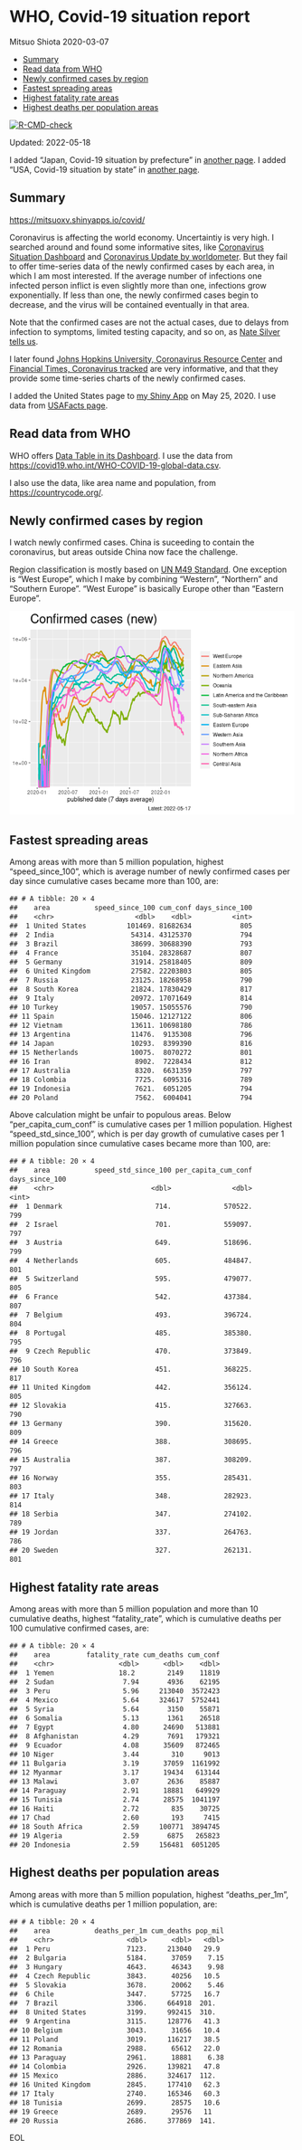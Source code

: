 WHO, Covid-19 situation report
================
Mitsuo Shiota
2020-03-07

-   [Summary](#summary)
-   [Read data from WHO](#read-data-from-who)
-   [Newly confirmed cases by region](#newly-confirmed-cases-by-region)
-   [Fastest spreading areas](#fastest-spreading-areas)
-   [Highest fatality rate areas](#highest-fatality-rate-areas)
-   [Highest deaths per population
    areas](#highest-deaths-per-population-areas)

<!-- badges: start -->

[![R-CMD-check](https://github.com/mitsuoxv/covid/workflows/R-CMD-check/badge.svg)](https://github.com/mitsuoxv/covid/actions)
<!-- badges: end -->

Updated: 2022-05-18

I added “Japan, Covid-19 situation by prefecture” in [another
page](Japan.md). I added “USA, Covid-19 situation by state” in [another
page](USA.md).

## Summary

<https://mitsuoxv.shinyapps.io/covid/>

Coronavirus is affecting the world economy. Uncertaintiy is very high. I
searched around and found some informative sites, like [Coronavirus
Situation
Dashboard](https://who.maps.arcgis.com/apps/opsdashboard/index.html#/c88e37cfc43b4ed3baf977d77e4a0667)
and [Coronavirus Update by
worldometer](https://www.worldometers.info/coronavirus/). But they fail
to offer time-series data of the newly confirmed cases by each area, in
which I am most interested. If the average number of infections one
infected person inflict is even slightly more than one, infections grow
exponentially. If less than one, the newly confirmed cases begin to
decrease, and the virus will be contained eventually in that area.

Note that the confirmed cases are not the actual cases, due to delays
from infection to symptoms, limited testing capacity, and so on, as
[Nate Silver tells
us](https://fivethirtyeight.com/features/coronavirus-case-counts-are-meaningless/).

I later found [Johns Hopkins University, Coronavirus Resource
Center](https://coronavirus.jhu.edu/) and [Financial Times, Coronavirus
tracked](https://www.ft.com/content/a26fbf7e-48f8-11ea-aeb3-955839e06441)
are very informative, and that they provide some time-series charts of
the newly confirmed cases.

I added the United States page to [my Shiny
App](https://mitsuoxv.shinyapps.io/covid/) on May 25, 2020. I use data
from [USAFacts
page](https://usafacts.org/visualizations/coronavirus-covid-19-spread-map/).

## Read data from WHO

WHO offers [Data Table in its Dashboard](https://covid19.who.int/table).
I use the data from
<https://covid19.who.int/WHO-COVID-19-global-data.csv>.

I also use the data, like area name and population, from
<https://countrycode.org/>.

## Newly confirmed cases by region

I watch newly confirmed cases. China is suceeding to contain the
coronavirus, but areas outside China now face the challenge.

Region classification is mostly based on [UN M49
Standard](https://unstats.un.org/unsd/methodology/m49/). One exception
is “West Europe”, which I make by combining “Western”, “Northern” and
“Southern Europe”. “West Europe” is basically Europe other than “Eastern
Europe”.

![](README_files/figure-gfm/chart-1.png)<!-- -->

## Fastest spreading areas

Among areas with more than 5 million population, highest
“speed_since_100”, which is average number of newly confirmed cases per
day since cumulative cases became more than 100, are:

    ## # A tibble: 20 × 4
    ##    area           speed_since_100 cum_conf days_since_100
    ##    <chr>                    <dbl>    <dbl>          <int>
    ##  1 United States          101469. 81682634            805
    ##  2 India                   54314. 43125370            794
    ##  3 Brazil                  38699. 30688390            793
    ##  4 France                  35104. 28328687            807
    ##  5 Germany                 31914. 25818405            809
    ##  6 United Kingdom          27582. 22203803            805
    ##  7 Russia                  23125. 18268958            790
    ##  8 South Korea             21824. 17830429            817
    ##  9 Italy                   20972. 17071649            814
    ## 10 Turkey                  19057. 15055576            790
    ## 11 Spain                   15046. 12127122            806
    ## 12 Vietnam                 13611. 10698180            786
    ## 13 Argentina               11476.  9135308            796
    ## 14 Japan                   10293.  8399390            816
    ## 15 Netherlands             10075.  8070272            801
    ## 16 Iran                     8902.  7228434            812
    ## 17 Australia                8320.  6631359            797
    ## 18 Colombia                 7725.  6095316            789
    ## 19 Indonesia                7621.  6051205            794
    ## 20 Poland                   7562.  6004041            794

Above calculation might be unfair to populous areas. Below
“per_capita_cum_conf” is cumulative cases per 1 million population.
Highest “speed_std_since_100”, which is per day growth of cumulative
cases per 1 million population since cumulative cases became more than
100, are:

    ## # A tibble: 20 × 4
    ##    area           speed_std_since_100 per_capita_cum_conf days_since_100
    ##    <chr>                        <dbl>               <dbl>          <int>
    ##  1 Denmark                       714.             570522.            799
    ##  2 Israel                        701.             559097.            797
    ##  3 Austria                       649.             518696.            799
    ##  4 Netherlands                   605.             484847.            801
    ##  5 Switzerland                   595.             479077.            805
    ##  6 France                        542.             437384.            807
    ##  7 Belgium                       493.             396724.            804
    ##  8 Portugal                      485.             385380.            795
    ##  9 Czech Republic                470.             373849.            796
    ## 10 South Korea                   451.             368225.            817
    ## 11 United Kingdom                442.             356124.            805
    ## 12 Slovakia                      415.             327663.            790
    ## 13 Germany                       390.             315620.            809
    ## 14 Greece                        388.             308695.            796
    ## 15 Australia                     387.             308209.            797
    ## 16 Norway                        355.             285431.            803
    ## 17 Italy                         348.             282923.            814
    ## 18 Serbia                        347.             274102.            789
    ## 19 Jordan                        337.             264763.            786
    ## 20 Sweden                        327.             262131.            801

## Highest fatality rate areas

Among areas with more than 5 million population and more than 10
cumulative deaths, highest “fatality_rate”, which is cumulative deaths
per 100 cumulative confirmed cases, are:

    ## # A tibble: 20 × 4
    ##    area         fatality_rate cum_deaths cum_conf
    ##    <chr>                <dbl>      <dbl>    <dbl>
    ##  1 Yemen                18.2        2149    11819
    ##  2 Sudan                 7.94       4936    62195
    ##  3 Peru                  5.96     213040  3572423
    ##  4 Mexico                5.64     324617  5752441
    ##  5 Syria                 5.64       3150    55871
    ##  6 Somalia               5.13       1361    26518
    ##  7 Egypt                 4.80      24690   513881
    ##  8 Afghanistan           4.29       7691   179321
    ##  9 Ecuador               4.08      35609   872465
    ## 10 Niger                 3.44        310     9013
    ## 11 Bulgaria              3.19      37059  1161992
    ## 12 Myanmar               3.17      19434   613144
    ## 13 Malawi                3.07       2636    85887
    ## 14 Paraguay              2.91      18881   649929
    ## 15 Tunisia               2.74      28575  1041197
    ## 16 Haiti                 2.72        835    30725
    ## 17 Chad                  2.60        193     7415
    ## 18 South Africa          2.59     100771  3894745
    ## 19 Algeria               2.59       6875   265823
    ## 20 Indonesia             2.59     156481  6051205

## Highest deaths per population areas

Among areas with more than 5 million population, highest
“deaths_per_1m”, which is cumulative deaths per 1 million population,
are:

    ## # A tibble: 20 × 4
    ##    area           deaths_per_1m cum_deaths pop_mil
    ##    <chr>                  <dbl>      <dbl>   <dbl>
    ##  1 Peru                   7123.     213040   29.9 
    ##  2 Bulgaria               5184.      37059    7.15
    ##  3 Hungary                4643.      46343    9.98
    ##  4 Czech Republic         3843.      40256   10.5 
    ##  5 Slovakia               3678.      20062    5.46
    ##  6 Chile                  3447.      57725   16.7 
    ##  7 Brazil                 3306.     664918  201.  
    ##  8 United States          3199.     992415  310.  
    ##  9 Argentina              3115.     128776   41.3 
    ## 10 Belgium                3043.      31656   10.4 
    ## 11 Poland                 3019.     116217   38.5 
    ## 12 Romania                2988.      65612   22.0 
    ## 13 Paraguay               2961.      18881    6.38
    ## 14 Colombia               2926.     139821   47.8 
    ## 15 Mexico                 2886.     324617  112.  
    ## 16 United Kingdom         2845.     177410   62.3 
    ## 17 Italy                  2740.     165346   60.3 
    ## 18 Tunisia                2699.      28575   10.6 
    ## 19 Greece                 2689.      29576   11   
    ## 20 Russia                 2686.     377869  141.

EOL
